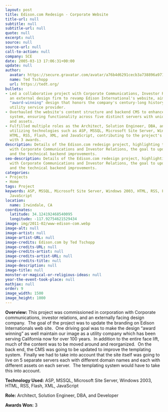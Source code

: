```yaml
---
layout: post
title: Edison.com Redesign - Corporate Website
title-url: null
subtitle: null
subtitle-url: null
quote: null
excerpt: null
source: null
source-url: null
call-to-action: null
company: SCE
date: 2005-03-13 17:06:31+00:00
update: null
author:
  avatar: https://secure.gravatar.com/avatar/a76b4d6291cecb3a738896a971bfb903?s=512&d=mp&r=g
  name: Ted Tschopp
  url: https://tedt.org/
bullets:
- Led a collaborative project with Corporate Communications, Investor Relations, and
  an external design firm to revamp Edison International's website, aiming for an
  "award-winning" design that honors the company's century-long history as a California
  utility service provider.
- Overhauled the website's content structure and backend CMS to enhance the templating
  system, ensuring functionality across five distinct servers with unique domain names
  and assets.
- Fulfilled multiple roles as the Architect, Solution Engineer, DBA, and Developer,
  utilizing technologies such as ASP, MSSQL, Microsoft Site Server, Windows 2003,
  HTML, RSS, Flash, XML, and JavaScript, contributing to the project's recognition
  with 3 awards.
description: Details of the Edison.com redesign project, highlighting the collaboration
  with Corporate Communications and Investor Relations, the goal to update branding,
  and the technical backend improvements.
seo-description: Details of the Edison.com redesign project, highlighting the collaboration
  with Corporate Communications and Investor Relations, the goal to update branding,
  and the technical backend improvements.
categories:
- Projects
- Home
tags: Project
keywords: ASP, MSSQL, Microsoft Site Server, Windows 2003, HTML, RSS, Flash, XML,
  JavaScript
location:
  name: Irwindale, CA
coordinates:
  latitude: 34.124192468540095
  longitude: -117.92754621529434
image: img/2011-02/www-edison-com.webp
image-alt: null
image-artist: null
image-artist-URL: null
image-credits: Edison.com by Ted Tschopp
image-credits-URL: null
image-credits-artist: null
image-credits-artist-URL: null
image-credits-title: null
image-description: null
image-title: null
monster-or-magical-or-religious-ideas: null
year-the-event-took-place: null
mathjax: null
order: 9
image_width: 1500
image_height: 1000
---
```

**Overview:** This project was commissioned in corporation with Corporate communications, investor relations, and an externally facing design company.  The goal of the project was to update the branding on Edison Internationals web site.  One driving goal was to make the design “award winning” as well maintain our image as a utility company which has been serving California now for over 100 years.  In addition to the entire face lift, much of the content was to be moved around and reorganized.  On the back end, the CMS was going to be updated to improve the templating system.  Finally we had to take into account that the site itself was going to live on 5 separate servers each with different domain names and each with different assets on each server.  The templating system would have to take this into account.

**Technology Used:** ASP, MSSQL, Microsoft Site Server, Windows 2003, HTML, RSS, Flash, XML, JavaScript

**Role:** Architect, Solution Engineer, DBA, and Developer

**Awards Won:** 3